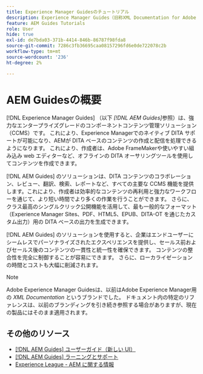 ```yaml
---
title: Experience Manager Guidesのチュートリアル
description: Experience Manager Guides（旧称XML Documentation for Adobe Experience Manager）のチュートリアルビデオを検索します。 Experience Managerでのネイティブ DITA サポートと構造化オーサリングについて説明します。
feature: AEM Guides Tutorials
role: User
hide: true
exl-id: de7bda03-371b-4414-846b-86787f98fda8
source-git-commit: 7286c3fb36695caa08157296fd6e0de722078c2b
workflow-type: tm+mt
source-wordcount: '236'
ht-degree: 2%

---
```


# AEM Guidesの概要

[!DNL Experience Manager Guides] （以下 _[!DNL AEM Guides]_&#x200B;参照）は、強力なエンタープライズグレードのコンポーネントコンテンツ管理ソリューション（CCMS）です。 これにより、Experience Managerでのネイティブ DITA サポートが可能になり、AEMが DITA ベースのコンテンツの作成と配信を処理できるようになります。 これにより、作成者は、Adobe FrameMakerや使いやすい組み込み web エディターなど、オフラインの DITA オーサリングツールを使用してコンテンツを作成できます。

[!DNL AEM Guides] のソリューションは、DITA コンテンツのコラボレーション、レビュー、翻訳、検索、レポートなど、すべての主要な CCMS 機能を提供します。これにより、作成者は効率的なコンテンツの再利用と強力なワークフローを通じて、より短い時間でより多くの作業を行うことができます。 さらに、クラス最高のシングルクリック公開機能を活用して、最も一般的なフォーマット（Experience Manager Sites、PDF、HTML5、EPUB、DITA-OT を通じたカスタム出力）用の DITA ベースの出力を生成できます。

[!DNL AEM Guides] のソリューションを使用すると、企業はエンドユーザーにシームレスでパーソナライズされたエクスペリエンスを提供し、セールス前およびセールス後のコンテンツの一貫性と統一性を確保できます。 コンテンツの整合性を完全に制御することが容易にできます。 さらに、ローカライゼーションの時間とコストも大幅に削減されます。

>[!NOTE]
> 
> Adobe Experience Manager Guidesは、以前はAdobe Experience Manager用の _XML Documentation_ というブランドでした。 ドキュメント内の特定のリファレンスは、以前のブランディングを引き続き参照する場合がありますが、現在の製品にはそのまま適用されます。

## その他のリソース

* [[!DNL AEM Guides]  ユーザーガイド（新しい UI） ](https://experienceleague.adobe.com/ja/docs/experience-manager-guides/using/overview)
* [[!DNL AEM Guides]  ラーニングとサポート ](https://helpx.adobe.com/jp/support/xml-documentation-for-experience-manager.html)
* [Experience League - AEM に関する情報](https://business.adobe.com/jp/products/experience-manager/adobe-experience-manager.html)
